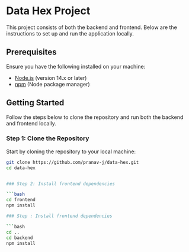 # Data Hex Project

This project consists of both the backend and frontend. Below are the instructions to set up and run the application locally.

## Prerequisites

Ensure you have the following installed on your machine:
- [Node.js](https://nodejs.org/) (version 14.x or later)
- [npm](https://www.npmjs.com/) (Node package manager)

## Getting Started

Follow the steps below to clone the repository and run both the backend and frontend locally.

### Step 1: Clone the Repository

Start by cloning the repository to your local machine:

```bash
git clone https://github.com/pranav-j/data-hex.git
cd data-hex


### Step 2: Install frontend dependencies

```bash
cd frontend
npm install

### Step : Install frontend dependencies

```bash
cd ..
cd backend
npm install


